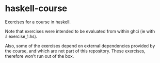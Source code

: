 haskell-course
==============

Exercises for a course in haskell.

Note that exercises were intended to be evaluated from within ghci (ie with :l exercise_1.hs).

Also, some of the exercises depend on external dependencies provided by the course, and which are not part of this repository.
These exercises, therefore won't run out of the box.
